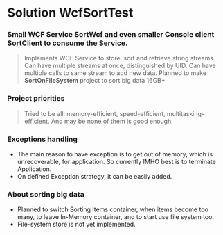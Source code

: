 # Solution WcfSortTest

### Small WCF Service **SortWcf** and even smaller Console client **SortClient** to consume the Service.
>Implements WCF Service to store, sort and retrieve string streams.
Can have multiple streams at once, distinguished by UID.
Can have multiple calls to same stream to add new data.
Planned to make **SortOnFileSystem** project to sort big data 16GB+

### Project priorities
> Tried to be all: memory-efficient, speed-efficient, multitasking-efficient. And may be none of them is good enough.

### Exceptions handling
* The main reason to have exception is to get out of memory, which is unrecoverable, for application. So currently IMHO best is to terminate Application. 
* On defined Exception strategy, it can be easily added.

### About sorting big data
* Planned to switch Sorting Items container, when items become too many, to leave In-Memory container, and to start use file system too.
* File-system store is not yet implemented.
